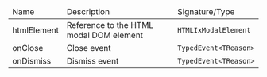 <!--

* SPDX-FileCopyrightText: 2024 Siemens AG
*
* SPDX-License-Identifier: MIT
*
* This source code is licensed under the MIT license found in the
* LICENSE file in the root directory of this source tree.
  -->

<table>
  <thead>
    <tr>
      <td>Name</td>
      <td>Description</td>
      <td>Signature/Type</td>
    </tr>
  </thead>
  <tr>
    <td>htmlElement</td>
    <td>Reference to the HTML modal DOM element</td>
    <td>
      <code>HTMLIxModalElement</code>
    </td>
  </tr>
  <tr>
    <td>onClose</td>
    <td>Close event</td>
    <td>
      <code>TypedEvent&lt;TReason&gt;</code>
    </td>
  </tr>
  <tr>
    <td>onDismiss</td>
    <td>Dismiss event</td>
    <td>
      <code>TypedEvent&lt;TReason&gt;</code>
    </td>
  </tr>
</table>

